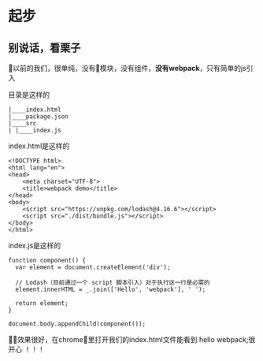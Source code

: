 # 起步
## 别说话，看栗子

以前的我们，很单纯，没有模块，没有组件，**没有webpack**，只有简单的js引入

目录是这样的

```
|____index.html
|____package.json
|____src
| |____index.js
```
index.html是这样的
```
<!DOCTYPE html>
<html lang="en">
<head>
    <meta charset="UTF-8">
    <title>webpack demo</title>
</head>
<body>
    <script src="https://unpkg.com/lodash@4.16.6"></script>
    <script src="./dist/bundle.js"></script>
</body>
</html>
```
index.js是这样的
```
function component() {
  var element = document.createElement('div');

  // Lodash（目前通过一个 script 脚本引入）对于执行这一行是必需的
  element.innerHTML = _.join(['Hello', 'webpack'], ' ');

  return element;
}

document.body.appendChild(component());
```
效果很好，在chrome里打开我们的index.html文件能看到 hello webpack;很开心 ！！！